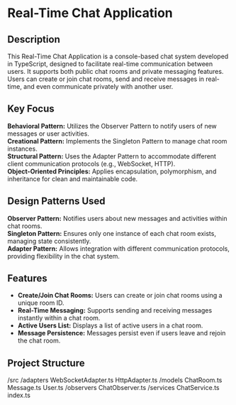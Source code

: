 # Real-Time Chat Application
## Description
This Real-Time Chat Application is a console-based chat system developed in TypeScript, designed to facilitate real-time communication between users. It supports both public chat rooms and private messaging features. Users can create or join chat rooms, send and receive messages in real-time, and even communicate privately with another user.

## Key Focus
**Behavioral Pattern:** Utilizes the Observer Pattern to notify users of new messages or user activities.<br />
**Creational Pattern:** Implements the Singleton Pattern to manage chat room instances.<br />
**Structural Pattern:** Uses the Adapter Pattern to accommodate different client communication protocols (e.g., WebSocket, HTTP).<br />
**Object-Oriented Principles:** Applies encapsulation, polymorphism, and inheritance for clean and maintainable code.<br />

## Design Patterns Used
**Observer Pattern:** Notifies users about new messages and activities within chat rooms.<br />
**Singleton Pattern:** Ensures only one instance of each chat room exists, managing state consistently.<br />
**Adapter Pattern:** Allows integration with different communication protocols, providing flexibility in the chat system.<br />

## Features
- **Create/Join Chat Rooms:** Users can create or join chat rooms using a unique room ID.
- **Real-Time Messaging:** Supports sending and receiving messages instantly within a chat room.
- **Active Users List:** Displays a list of active users in a chat room.
- **Message Persistence:** Messages persist even if users leave and rejoin the chat room.

## Project Structure
/src
    /adapters
        WebSocketAdapter.ts
        HttpAdapter.ts
    /models
        ChatRoom.ts
        Message.ts
        User.ts
    /observers
        ChatObserver.ts
    /services
        ChatService.ts
    index.ts